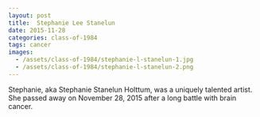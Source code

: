 ```yaml
---
layout: post
title:  Stephanie Lee Stanelun
date: 2015-11-28
categories: class-of-1984
tags: cancer
images:
  - /assets/class-of-1984/stephanie-l-stanelun-1.jpg
  - /assets/class-of-1984/stephanie-l-stanelun-2.png
---
```

Stephanie, aka Stephanie Stanelun Holttum, was a uniquely talented artist. She passed away on November 28, 2015 after a long battle with brain cancer.
